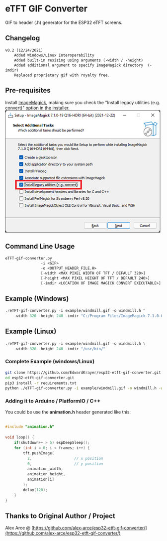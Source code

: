 # eTFT GIF Converter

GIF to header (.h) generator for the ESP32 eTFT screens.


## Changelog
	v0.2 (12/24/2021)
		Added Windows/Linux Interoperability
		Added built-in resizing using arguments (-width / -height)
		Added additional argument to specify ImageMagick directory	(-imdir)
		Replaced proprietary gif with royalty free.

    
## Pre-requisites

Install [ImageMagick](https://imagemagick.org/), making sure you check the "Install legacy utilities (e.g. convert)" option in the installer.
<img src="https://github.com/EdwardKrayer/esp32-etft-gif-converter/raw/main/img/imagemagick-installer.png">


## Command Line Usage

```
eTFT-gif-converter.py
				-i <GIF>
				-o <OUTPUT_HEADER_FILE.H>
				[-width <MAX PIXEL WIDTH OF TFT / DEFAULT 320>]
				[-height <MAX PIXEL HEIGHT OF TFT / DEFAULT 240>]
				[-imdir <LOCATION OF IMAGE MAGICK CONVERT EXECUTABLE>]
```


## Example (Windows)

```python
./eTFT-gif-converter.py -i example/windmill.gif -o windmill.h ^
    -width 320 -height 240 -imdir "C:/Program Files/ImageMagick-7.1.0-Q16-HDRI/"
```


## Example (Linux)

```python
./eTFT-gif-converter.py -i example/windmill.gif -o windmill.h \
    -width 320 -height 240 -imdir "/usr/bin/"
```


### Complete Example (windows/Linux)

```bash
git clone https://github.com/EdwardKrayer/esp32-etft-gif-converter.git
cd esp32-etft-gif-converter.git
pip3 install -r requirements.txt
python ./eTFT-gif-converter.py -i example/windmill.gif -o windmill.h -width 320 -height 240
```


### Adding it to Arduino / PlatformIO / C++ 

You could be use the **animation.h** header generated like this:

```C++

#include "animation.h"

void loop() {
    if(shutdown++ > 5) espDeepSleep();
    for (int i = 0; i < frames; i++) {
        tft.pushImage(
          2,                   // x position
          0,                   // y position
          animation_width, 
          animation_height, 
          animation[i]
        );
        delay(120);
    }
}
```


## Thanks to Original Author / Project
Alex Arce @ [https://github.com/alex-arce/esp32-etft-gif-converter/](https://github.com/alex-arce/esp32-etft-gif-converter/)